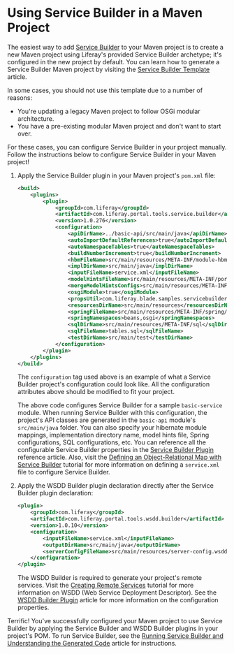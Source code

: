 # Using Service Builder in a Maven Project

The easiest way to add
[Service Builder](/develop/frameworks/-/knowledge_base/7-2/what-is-service-builder)
to your Maven project is to create a new Maven project using Liferay's provided
Service Builder archetype; it's configured in the new project by default. You
can learn how to generate a Service Builder Maven project by visiting the
[Service Builder Template](/developer/reference/-/knowledge_base/7-2/service-builder-template)
article.

In some cases, you should not use this template due to a number of reasons:

- You're updating a legacy Maven project to follow OSGi modular architecture.
- You have a pre-existing modular Maven project and don't want to start over.

For these cases, you can configure Service Builder in your project manually.
Follow the instructions below to configure Service Builder in your Maven
project!

1.  Apply the Service Builder plugin in your Maven project's `pom.xml` file:

    ```xml
    <build>
        <plugins>
            <plugin>
                <groupId>com.liferay</groupId>
                <artifactId>com.liferay.portal.tools.service.builder</artifactId>
                <version>1.0.276</version>
                <configuration>
                    <apiDirName>../basic-api/src/main/java</apiDirName>
                    <autoImportDefaultReferences>true</autoImportDefaultReferences>
                    <autoNamespaceTables>true</autoNamespaceTables>
                    <buildNumberIncrement>true</buildNumberIncrement>
                    <hbmFileName>src/main/resources/META-INF/module-hbm.xml</hbmFileName>
                    <implDirName>src/main/java</implDirName>
                    <inputFileName>service.xml</inputFileName>
                    <modelHintsFileName>src/main/resources/META-INF/portlet-model-hints.xml</modelHintsFileName>
                    <mergeModelHintsConfigs>src/main/resources/META-INF/portlet-model-hints.xml</mergeModelHintsConfigs>
                    <osgiModule>true</osgiModule>
                    <propsUtil>com.liferay.blade.samples.servicebuilder.service.util.PropsUtil</propsUtil>
                    <resourcesDirName>src/main/resources</resourcesDirName>
                    <springFileName>src/main/resources/META-INF/spring/module-spring.xml</springFileName>
                    <springNamespaces>beans,osgi</springNamespaces>
                    <sqlDirName>src/main/resources/META-INF/sql</sqlDirName>
                    <sqlFileName>tables.sql</sqlFileName>
                    <testDirName>src/main/test</testDirName>
                </configuration>
            </plugin>
        </plugins>
    </build>
    ```

    The `configuration` tag used above is an example of what a Service Builder
    project's configuration could look like. All the configuration attributes
    above should be modified to fit your project.

    The above code configures Service Builder for a sample `basic-service`
    module. When running Service Builder with this configuration, the project's
    API classes are generated in the `basic-api` module's `src/main/java`
    folder. You can also specify your hibernate module mappings, implementation
    directory name, model hints file, Spring configurations, SQL configurations,
    etc. You can reference all the configurable Service Builder properties in
    the
    [Service Builder Plugin](/developer/reference/-/knowledge_base/7-2/service-builder-with-maven)
    reference article. Also, visit the
    [Defining an Object-Relational Map with Service Builder](/developer/frameworks/-/knowledge_base/7-2/defining-an-object-relational-map-with-service-builder)
    tutorial for more information on defining a `service.xml` file to configure
    Service Builder.

2.  Apply the WSDD Builder plugin declaration directly after the Service Builder
    plugin declaration:

    ```xml
    <plugin>
        <groupId>com.liferay</groupId>
        <artifactId>com.liferay.portal.tools.wsdd.builder</artifactId>
        <version>1.0.10</version>
        <configuration>
            <inputFileName>service.xml</inputFileName>
            <outputDirName>src/main/java</outputDirName>
            <serverConfigFileName>src/main/resources/server-config.wsdd</serverConfigFileName>
        </configuration>
    </plugin>
    ```

    The WSDD Builder is required to generate your project's remote services.
    Visit the
    [Creating Remote Services](/developer/frameworks/-/knowledge_base/7-2/creating-remote-services)
    tutorial for more information on WSDD (Web Service Deployment Descriptor).
    See the
    [WSDD Builder Plugin](/developer/reference/-/knowledge_base/7-2/wsdd-builder-plugin)
    article for more information on the configuration properties.

Terrific! You've successfully configured your Maven project to use Service
Builder by applying the Service Builder and WSDD Builder plugins in your
project's POM. To run Service Builder, see the
[Running Service Builder and Understanding the Generated Code](/developer/frameworks/-/knowledge_base/7-2/running-service-builder)
article for instructions.
